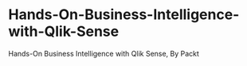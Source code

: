 # Hands-On-Business-Intelligence-with-Qlik-Sense
Hands-On Business Intelligence with Qlik Sense, By Packt
